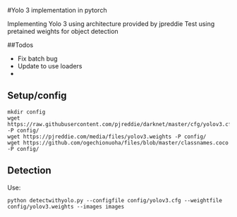 #Yolo 3 implementation in pytorch

Implementing Yolo 3 using architecture provided by jpreddie
Test using pretained weights for object detection

##Todos
- Fix batch bug
- Update to use loaders
-

## Setup/config

```
mkdir config
wget https://raw.githubusercontent.com/pjreddie/darknet/master/cfg/yolov3.cfg -P config/
wget https://pjreddie.com/media/files/yolov3.weights -P config/
wget https://github.com/ogechionuoha/files/blob/master/classnames.coco -P config/

```

## Detection 

Use:

```
python detectwithyolo.py --configfile config/yolov3.cfg --weightfile config/yolov3.weights --images images
```

